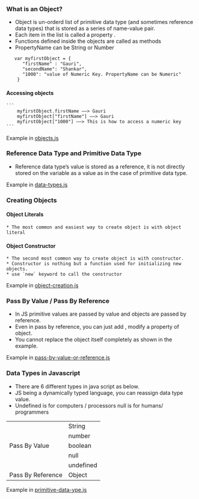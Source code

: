 
### What is an Object?

 * Object is un-orderd list of primitive data type (and sometimes reference data types) that is stored as a series of name-value pair.
 * Each item in the list is called a property .
 * Functions defined inside the objects are called as methods
 * PropertyName can be String or Number
  ```
     var myfirstObject = {
        "firstName" : "Gauri",
        "secondName": "Shankar",
        "1000": "value of Numeric Key. PropertyName can be Numeric"
      }
  ```  
   #### Accessing objects
    ```
        myfirstObject.firstName ——> Gauri
        myfirstObject["firstName"] ——> Gauri
        myfirstObject["1000"] ——> This is how to access a numeric key
    ```

   Example in [objects.js](objects.js)
   
### Reference Data Type and Primitive Data Type
  * Reference data type’s value is stored as a reference, it is not directly stored on the variable as a value as in the case of primitive data type.

  Example in [data-types.js](data-types.js)


### Creating Objects

 #### Object Literals
    * The most common and easiest way to create object is with object literal
 #### Object Constructor
    * The second most common way to create object is with constructor.
    * Constructor is nothing but a function used for initializing new objects.
    * use `new` keyword to call the constructor

   Example in [object-creation.js](object-creation.js)

### Pass By Value / Pass By Reference
  * In JS primitive values are passed by value and objects are passed by reference.
  * Even in pass by reference, you can just add , modify  a property of object.
  * You cannot replace the object itself completely as shown in the example.

  Example in [pass-by-value-or-reference.js](pass-by-value-or-reference.js)


### Data Types in Javascript
  * There are 6 different types in java script as below.
  * JS being a dynamically typed language, you can reassign data type value.
  * Undefined is for computers / processors null is for humans/ programmers

  <table>
    <tr>
      <td rowspan="5">Pass By Value</td>
      <td>String</td>
    </tr>
    <tr>
      <td>number</td>
    </tr>
    <tr>
      <td>boolean</td>
    </tr>
    <tr>
      <td>null</td>
    </tr>
    <tr>
      <td>undefined</td>
    </tr>
    <tr>
      <td>Pass By Reference</td>
      <td>Object</td>
    </tr>
  </table>
  
  Example in [primitive-data-ype.js](primitive-data-ype.js)
